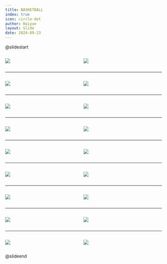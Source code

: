 ```yaml
---
title: BASKETBALL
index: true
icon: circle-dot
author: Haiyue
layout: Slide
date: 2024-09-23
---
```

 
@slidestart

<div style="display:flex">
<div style="flex:1">

![](/reading/english/Level-R/BASKETBALL/001.webp)
</div>
<div style="flex:1">

![](/reading/english/Level-R/BASKETBALL/002.webp)
</div>
</div>

---

<div style="display:flex">
<div style="flex:1">

![](/reading/english/Level-R/BASKETBALL/003.webp)
</div>
<div style="flex:1">

![](/reading/english/Level-R/BASKETBALL/004.webp)
</div>
</div>

---

<div style="display:flex">
<div style="flex:1">

![](/reading/english/Level-R/BASKETBALL/005.webp)
</div>
<div style="flex:1">

![](/reading/english/Level-R/BASKETBALL/006.webp)
</div>
</div>

---

<div style="display:flex">
<div style="flex:1">

![](/reading/english/Level-R/BASKETBALL/007.webp)
</div>
<div style="flex:1">

![](/reading/english/Level-R/BASKETBALL/008.webp)
</div>
</div>

---

<div style="display:flex">
<div style="flex:1">

![](/reading/english/Level-R/BASKETBALL/009.webp)
</div>
<div style="flex:1">

![](/reading/english/Level-R/BASKETBALL/010.webp)
</div>
</div>

---

<div style="display:flex">
<div style="flex:1">

![](/reading/english/Level-R/BASKETBALL/011.webp)
</div>
<div style="flex:1">

![](/reading/english/Level-R/BASKETBALL/012.webp)
</div>
</div>

---

<div style="display:flex">
<div style="flex:1">

![](/reading/english/Level-R/BASKETBALL/013.webp)
</div>
<div style="flex:1">

![](/reading/english/Level-R/BASKETBALL/014.webp)
</div>
</div>

---

<div style="display:flex">
<div style="flex:1">

![](/reading/english/Level-R/BASKETBALL/015.webp)
</div>
<div style="flex:1">

![](/reading/english/Level-R/BASKETBALL/016.webp)
</div>
</div>

---

<div style="display:flex">
<div style="flex:1">

![](/reading/english/Level-R/BASKETBALL/017.webp)
</div>
<div style="flex:1">

![](/reading/english/Level-R/BASKETBALL/018.webp)
</div>
</div>

@slideend